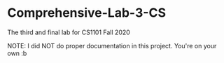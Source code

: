 # Comprehensive-Lab-3-CS
The third and final lab for CS1101 Fall 2020

NOTE: I did NOT do proper documentation in this project. You're on your own :b
